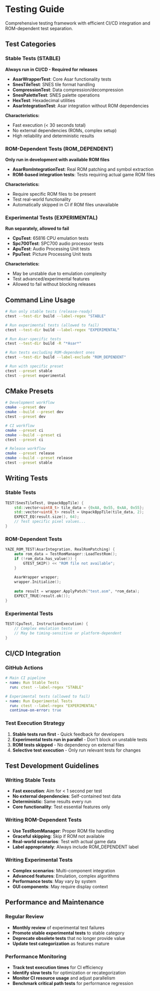 # Testing Guide

Comprehensive testing framework with efficient CI/CD integration and ROM-dependent test separation.

## Test Categories

### Stable Tests (STABLE)
**Always run in CI/CD - Required for releases**

- **AsarWrapperTest**: Core Asar functionality tests
- **SnesTileTest**: SNES tile format handling  
- **CompressionTest**: Data compression/decompression
- **SnesPaletteTest**: SNES palette operations
- **HexTest**: Hexadecimal utilities
- **AsarIntegrationTest**: Asar integration without ROM dependencies

**Characteristics:**
- Fast execution (< 30 seconds total)
- No external dependencies (ROMs, complex setup)
- High reliability and deterministic results

### ROM-Dependent Tests (ROM_DEPENDENT)
**Only run in development with available ROM files**

- **AsarRomIntegrationTest**: Real ROM patching and symbol extraction
- **ROM-based integration tests**: Tests requiring actual game ROM files

**Characteristics:**
- Require specific ROM files to be present
- Test real-world functionality
- Automatically skipped in CI if ROM files unavailable

### Experimental Tests (EXPERIMENTAL)
**Run separately, allowed to fail**

- **CpuTest**: 65816 CPU emulation tests
- **Spc700Test**: SPC700 audio processor tests
- **ApuTest**: Audio Processing Unit tests
- **PpuTest**: Picture Processing Unit tests

**Characteristics:**
- May be unstable due to emulation complexity
- Test advanced/experimental features
- Allowed to fail without blocking releases

## Command Line Usage

```bash
# Run only stable tests (release-ready)
ctest --test-dir build --label-regex "STABLE"

# Run experimental tests (allowed to fail)
ctest --test-dir build --label-regex "EXPERIMENTAL"

# Run Asar-specific tests
ctest --test-dir build -R "*Asar*"

# Run tests excluding ROM-dependent ones
ctest --test-dir build --label-exclude "ROM_DEPENDENT"

# Run with specific preset
ctest --preset stable
ctest --preset experimental
```

## CMake Presets

```bash
# Development workflow
cmake --preset dev
cmake --build --preset dev
ctest --preset dev

# CI workflow  
cmake --preset ci
cmake --build --preset ci
ctest --preset ci

# Release workflow
cmake --preset release
cmake --build --preset release
ctest --preset stable
```

## Writing Tests

### Stable Tests
```cpp
TEST(SnesTileTest, UnpackBppTile) {
    std::vector<uint8_t> tile_data = {0xAA, 0x55, 0xAA, 0x55};
    std::vector<uint8_t> result = UnpackBppTile(tile_data, 2);
    EXPECT_EQ(result.size(), 64);
    // Test specific pixel values...
}
```

### ROM-Dependent Tests
```cpp
YAZE_ROM_TEST(AsarIntegration, RealRomPatching) {
    auto rom_data = TestRomManager::LoadTestRom();
    if (!rom_data.has_value()) {
        GTEST_SKIP() << "ROM file not available";
    }
    
    AsarWrapper wrapper;
    wrapper.Initialize();
    
    auto result = wrapper.ApplyPatch("test.asm", *rom_data);
    EXPECT_TRUE(result.ok());
}
```

### Experimental Tests
```cpp
TEST(CpuTest, InstructionExecution) {
    // Complex emulation tests
    // May be timing-sensitive or platform-dependent
}
```

## CI/CD Integration

### GitHub Actions
```yaml
# Main CI pipeline
- name: Run Stable Tests
  run: ctest --label-regex "STABLE"

# Experimental tests (allowed to fail)
- name: Run Experimental Tests
  run: ctest --label-regex "EXPERIMENTAL"
  continue-on-error: true
```

### Test Execution Strategy
1. **Stable tests run first** - Quick feedback for developers
2. **Experimental tests run in parallel** - Don't block on unstable tests
3. **ROM tests skipped** - No dependency on external files
4. **Selective test execution** - Only run relevant tests for changes

## Test Development Guidelines

### Writing Stable Tests
- **Fast execution**: Aim for < 1 second per test
- **No external dependencies**: Self-contained test data
- **Deterministic**: Same results every run
- **Core functionality**: Test essential features only

### Writing ROM-Dependent Tests
- **Use TestRomManager**: Proper ROM file handling
- **Graceful skipping**: Skip if ROM not available
- **Real-world scenarios**: Test with actual game data
- **Label appropriately**: Always include ROM_DEPENDENT label

### Writing Experimental Tests
- **Complex scenarios**: Multi-component integration
- **Advanced features**: Emulation, complex algorithms
- **Performance tests**: May vary by system
- **GUI components**: May require display context

## Performance and Maintenance

### Regular Review
- **Monthly review** of experimental test failures
- **Promote stable experimental tests** to stable category
- **Deprecate obsolete tests** that no longer provide value
- **Update test categorization** as features mature

### Performance Monitoring
- **Track test execution times** for CI efficiency
- **Identify slow tests** for optimization or recategorization
- **Monitor CI resource usage** and adjust parallelism
- **Benchmark critical path tests** for performance regression
